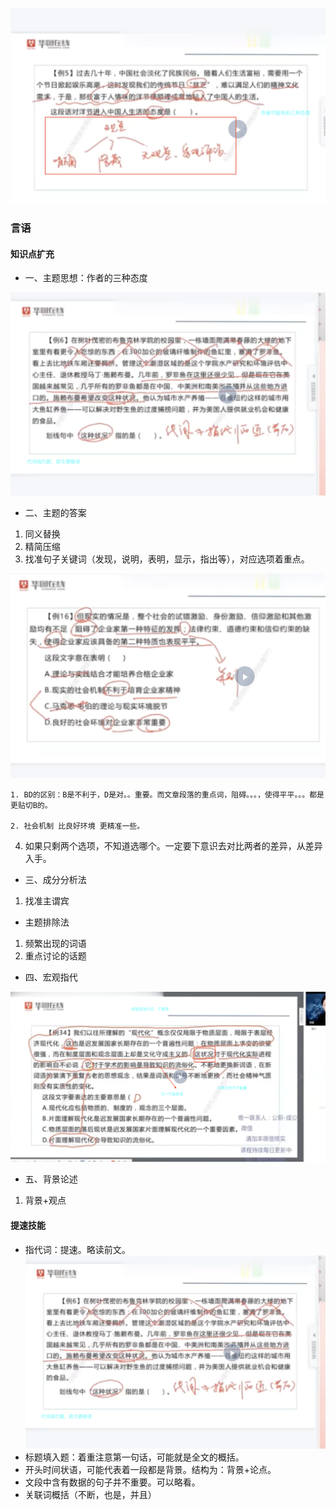 
![111](../images6/01.png)
### 言语


#### 知识点扩充
- 一、主题思想：作者的三种态度


![111](../images6/02.png)

- 二、主题的答案

1. 同义替换
2. 精简压缩
3. 找准句子关键词（发现，说明，表明，显示，指出等），对应选项着重点。

![111](../images6/03.png)

```
1. BD的区别：B是不利于，D是对。。重要。而文章段落的重点词，阻碍。。。，使得平平。。。都是更贴切B的。

2. 社会机制 比良好环境 更精准一些。
```

4. 如果只剩两个选项，不知道选哪个。一定要下意识去对比两者的差异，从差异入手。


- 三、成分分析法

1. 找准主谓宾

- 主题排除法

1. 频繁出现的词语
2. 重点讨论的话题


- 四、宏观指代

![111](../images6/04.png)


- 五、背景论述

1. 背景+观点

#### 提速技能

- 指代词：提速。略读前文。
![111](../images6/02.png)
- 标题填入题：着重注意第一句话，可能就是全文的概括。
- 开头时间状语，可能代表着一段都是背景。结构为：背景+论点。
- 文段中含有数据的句子并不重要。可以略看。
- 关联词概括（不断，也是，并且）
<!-- ![111](../images6/06.png) -->

